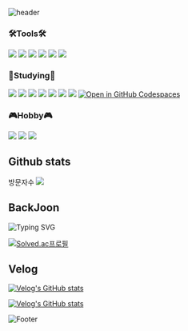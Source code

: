 ![header](https://capsule-render.vercel.app/api?type=waving&color=auto&height=180&section=header&text=Welcome%20to%20my%20Github!&fontSize=50)

### 🛠️Tools🛠️
<a><img src="https://img.shields.io/badge/Visual Studio-5C2D91?style=flat&logo=Visual Studio&logoColor=ffffff"/></a>
<a><img src="https://img.shields.io/badge/Visual Studio Code-007ACC?style=flat&logo=Visual Studio Code&logoColor=ffffff"/></a>
<a><img src="https://img.shields.io/badge/VMware-607078?style=flat&logo=VMware&logoColor=ffffff"/></a>
<a><img src="https://img.shields.io/badge/Eclipse IDE-2C2255?style=flat&logo=Eclipse IDE&logoColor=ffffff"/></a>
<a><img src="https://img.shields.io/badge/Notion-000000?style=flat&logo=Notion&logoColor=ffffff"/></a>
<a><img src="https://img.shields.io/badge/Velog-20c997?style=flat&logo=Vimeo&logoColor=white"/></a>

### 📖Studying📖
<img src="https://img.shields.io/badge/Python-3776AB?style=flat&logo=Python&logoColor=ffffff"/></a>
<img src="https://img.shields.io/badge/Javascript-F7DF1E?style=flat&logo=Javascript&logoColor=ffffff"/></a>
<img src="https://img.shields.io/badge/C++-00599C?style=flat&logo=C%2B%2B&logoColor=ffffff"/></a>
<img src="https://img.shields.io/badge/Java-007396?style=flat&logo=Java&logoColor=ffffff"/></a>
<img src="https://img.shields.io/badge/Docker-2496ED?style=flat&logo=Docker&logoColor=ffffff"/></a>
<img src="https://img.shields.io/badge/Spring Boot-6DB33F?style=flat&logo=Spring Boot&logoColor=ffffff"/></a>
<img src="https://img.shields.io/badge/Ubuntu-E95420?style=flat&logo=Ubuntu&logoColor=ffffff"/></a>
[![Open in GitHub Codespaces](https://github.com/codespaces/badge.svg)](https://github.com/codespaces/new?hide_repo_select=true&ref=main&repo=0000000&machine=premiumLinux&devcontainer_path=.devcontainer%2Fdevcontainer.json&location=WestUs2)

### 🎮Hobby🎮
<a href="버튼을 눌렀을 때 이동할 링크" target="_blank"><img src="https://img.shields.io/badge/Adobe-FF0000?style=flat&logo=Adobe&logoColor=ffffff"/></a>
<a href="버튼을 눌렀을 때 이동할 링크" target="_blank"><img src="https://img.shields.io/badge/Adobe After Effects-9999FF?style=flat&logo=Adobe After Effects&logoColor=ffffff"/></a>
<a href="버튼을 눌렀을 때 이동할 링크" target="_blank"><img src="https://img.shields.io/badge/Adobe Premiere Pro-9999FF?style=flat&logo=Adobe Premiere Pro&logoColor=ffffff"/></a>


## Github stats
방문자수
<a href="https://github.com/seondal"><img src="https://hits.seeyoufarm.com/api/count/incr/badge.svg?url=https%3A%2F%2Fgithub.com%2Fseondal&count_bg=%23000000&title_bg=%23000000&icon=github.svg&icon_color=%23E7E7E7&title=GitHub&edge_flat=false)"/></a>


## BackJoon
![Typing SVG](https://readme-typing-svg.herokuapp.com/?&color=F79B9BFF&lines=티어+승급+ㄱㅈㅇ!)

[![Solved.ac프로필](http://mazassumnida.wtf/api/v2/generate_badge?boj=sssm0928)](https://solved.ac/sssm0928)

## Velog 
[![Velog's GitHub stats](https://velog-readme-stats.vercel.app/api/badge?name=mollang)](https://velog.io/@sssm0928) 

[![Velog's GitHub stats](https://velog-readme-stats.vercel.app/api?name=sssm0928&tag=python&color=dark)](https://velog-readme-stats.vercel.app/api/redirect?name=sssm0928&tag=python)

![Footer](https://capsule-render.vercel.app/api?type=waving&color=auto&height=100&section=footer)
